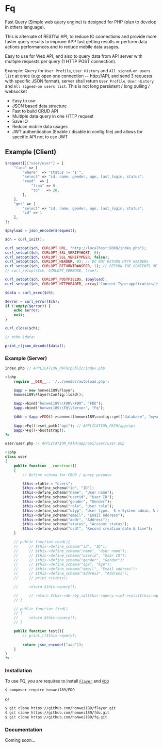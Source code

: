# Fq
Fast Query (Simple web query engine) is designed for PHP (plan to develop in others language).

This is alternate of RESTful API, to reduce IO connections and provide more faster query results to improve APP fast getting results or perform data actions performances and to reduce mobile data usages.

Easy to use for Web API, and also to query data from API server with multiple requests per query (1 HTTP POST connection).

Example:  Query for `User Profile`, `User History` and `All signed-on users list` at once (e.g:  open one connection -- http://API, and send 3 requests with specific JSON format), server shall return `User Profile`, `User History` and `All signed-on users list`.  This is not long persistent / long pulling / websocket

  - Easy to use
  - JSON based data structure
  - Fast to build CRUD API
  - Multiple data query in one HTTP request
  - Save IO
  - Reduce mobile data usages
  - JWT authentication (Enable / disable in config file) and allows for specific API not to use JWT

## Example (Client)

```php
$request[]["user/user"] = [
    "find" => [
        "where"  => "status != 'I'",
        "select" => "id, name, gender, age, last_login, status",
        "read"  => [
            "from" => 0,
            "to"   => 20,
        ],
    ],
    "get" => [
        "select" => "id, name, gender, age, last_login, status",
        "id" => 1
    ],
];

$payload = json_encode($request);

$ch = curl_init();

curl_setopt($ch, CURLOPT_URL, "http://localhost:8000/index.php");
curl_setopt($ch, CURLOPT_SSL_VERIFYHOST, 0);
curl_setopt($ch, CURLOPT_SSL_VERIFYPEER, false);
curl_setopt($ch, CURLOPT_HEADER, 0); // DO NOT RETURN HTTP HEADERS
curl_setopt($ch, CURLOPT_RETURNTRANSFER, 1); // RETURN THE CONTENTS OF THE CALL
// curl_setopt($ch, CURLOPT_VERBOSE, true);

curl_setopt($ch, CURLOPT_POSTFIELDS, $payload);
curl_setopt($ch, CURLOPT_HTTPHEADER, array('Content-Type:application/json'));

$data = curl_exec($ch);

$error = curl_error($ch);
if (!empty($error)) {
    echo $error;
    exit;
}

curl_close($ch);

// echo $data;

print_r(json_decode($data));
```

### Example (Server)
```php
index.php // APPLICATION_PATH/public/index.php

<?php
    require __DIR__ . '/../vendor/autoload.php';

    $app = new honwei189\Flayer;
    honwei189\Flayer\Config::load();

    $app->bind("honwei189\\FDO\\FDO", "FDO");
    $app->bind("honwei189\\FQ\\Server", "Fq");

    $dbh = $app->FDO()->connect(honwei189\config::get("database", "mysql"));
    
    $app->Fq()->set_path("api"); // APPLICATION_PATH/app/api
    $app->Fq()->bootstrap();
?>

user/user.php // APPLICATION_PATH/app/api/user/user.php

<?php
class user
{
    public function __construct()
    {
        // Define schema for CRUD / query purpose

        $this->table = "users";
        $this->define_schema("id", "ID");
        $this->define_schema("name", "User name");
        $this->define_schema("userid", "User ID");
        $this->define_schema("gender", "Gender");
        $this->define_schema("role", "User role");
        $this->define_schema("utyp", "User type.  S = System admin, A = Admin, U = User");
        $this->define_schema("email", "Email address");
        $this->define_schema("addr", "Address");
        $this->define_schema("status", "Account status");
        $this->define_schema("crdt", "Record creation date & time");
    }

    // public function read(){
    //     // $this->define_schema("id", "ID");
    //     // $this->define_schema("name", "User name");
    //     // $this->define_schema("userid", "User ID");
    //     // $this->define_schema("gender", "Gender");
    //     // $this->define_schema("age", "Age");
    //     // $this->define_schema("email", "Email address");
    //     // $this->define_schema("address", "Address");
    //     // print_r($this);

    //     return $this->query();

    //     // return $this->db->by_id($this->query->id)->cols($this->query->select)->get();
    // }

    // public function find()
    // {
    //     return $this->query();
    // }

    public function test(){
        // print_r($this->query);
        
        return json_encode(["aaa"]);
    }
}
?>

```

### Installation

To use FQ, you are requires to install [`Flayer`](https://github.com/honwei189/flayer.git) and [`FDO`](https://github.com/honwei189/fdo.git)

```sh
$ composer require honwei189/FDO
```
or
```sh
$ git clone https://github.com/honwei189/flayer.git
$ git clone https://github.com/honwei189/fdo.git
$ git clone https://github.com/honwei189/fq.git
```

### Documentation

Coming soon...
